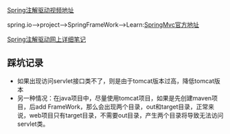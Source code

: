 

[Spring注解驱动视频地址](https://www.bilibili.com/video/BV1gW411W7wy?t=3&p=55)

spring.io-->project-->SpringFrameWork-->Learn:[SpringMvc官方地址](https://docs.spring.io/spring-framework/docs/current/reference/html/web.html#spring-web)

[Spring注解驱动网上详细笔记](https://blog.csdn.net/yerenyuan_pku/article/details/115053350)

## 踩坑记录

* 如果出现访问servlet接口类不了，则是由于tomcat版本过高，降低tomcat版本
* 另一种情况：在java项目中，尽量使用tomcat项目，如果是先创建maven项目，后add FrameWork，那么会出现两个目录，out和target目录，正常来说，web项目只有target目录，不需要out目录，产生两个目录将导致无法访问servlet类。

